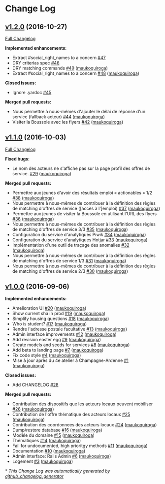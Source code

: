 # Change Log

## [v1.2.0](https://github.com/sgmap/boussole/tree/v1.2.0) (2016-10-27)
[Full Changelog](https://github.com/sgmap/boussole/compare/v1.1.0...v1.2.0)

**Implemented enhancements:**

- Extract \#social\_right\_names to a concern [\#47](https://github.com/sgmap/boussole/issues/47)
- DRY criterias spec [\#46](https://github.com/sgmap/boussole/issues/46)
- DRY matching commands [\#49](https://github.com/sgmap/boussole/pull/49) ([maukoquiroga](https://github.com/maukoquiroga))
- Extract \#social\_right\_names to a concern [\#48](https://github.com/sgmap/boussole/pull/48) ([maukoquiroga](https://github.com/maukoquiroga))

**Closed issues:**

- Ignore .yardoc [\#45](https://github.com/sgmap/boussole/issues/45)

**Merged pull requests:**

- Nous permettre à nous-mêmes d'ajouter le délai de réponse d'un service \(fallback acteur\) [\#44](https://github.com/sgmap/boussole/pull/44) ([maukoquiroga](https://github.com/maukoquiroga))
- Visiter la Boussole avec les flyers [\#42](https://github.com/sgmap/boussole/pull/42) ([maukoquiroga](https://github.com/maukoquiroga))

## [v1.1.0](https://github.com/sgmap/boussole/tree/v1.1.0) (2016-10-03)
[Full Changelog](https://github.com/sgmap/boussole/compare/v1.0.0...v1.1.0)

**Fixed bugs:**

- Le nom des acteurs ne s'affiche pas sur la page profil des offres de service. [\#29](https://github.com/sgmap/boussole/pull/29) ([maukoquiroga](https://github.com/maukoquiroga))

**Merged pull requests:**

- Permettre aux jeunes d'avoir des résultats emploi « actionables » 1/2 [\#38](https://github.com/sgmap/boussole/pull/38) ([maukoquiroga](https://github.com/maukoquiroga))
- Nous permettre à nous-mêmes de contribuer à la définition des règles de matching d'offres de service \(\[accès à l'\]emploi\) [\#37](https://github.com/sgmap/boussole/pull/37) ([maukoquiroga](https://github.com/maukoquiroga))
- Permettre aux jeunes de visiter la Boussole en utilisant l'URL des flyers [\#36](https://github.com/sgmap/boussole/pull/36) ([maukoquiroga](https://github.com/maukoquiroga))
- Nous permettre à nous-mêmes de contribuer à la définition des règles de matching d'offres de service 3/3 [\#35](https://github.com/sgmap/boussole/pull/35) ([maukoquiroga](https://github.com/maukoquiroga))
- Configuration du service d'analytiques Piwik [\#34](https://github.com/sgmap/boussole/pull/34) ([maukoquiroga](https://github.com/maukoquiroga))
- Configuration du service d'analytiques Hotjar [\#33](https://github.com/sgmap/boussole/pull/33) ([maukoquiroga](https://github.com/maukoquiroga))
- Implémentation d'une outil de traçage des anomalies [\#32](https://github.com/sgmap/boussole/pull/32) ([maukoquiroga](https://github.com/maukoquiroga))
- Nous permettre à nous-mêmes de contribuer à la définition des règles de matching d'offres de service 1/3 [\#31](https://github.com/sgmap/boussole/pull/31) ([maukoquiroga](https://github.com/maukoquiroga))
- Nous permettre à nous-mêmes de contribuer à la définition des règles de matching d'offres de service 2/3 [\#30](https://github.com/sgmap/boussole/pull/30) ([maukoquiroga](https://github.com/maukoquiroga))

## [v1.0.0](https://github.com/sgmap/boussole/tree/v1.0.0) (2016-09-06)
**Implemented enhancements:**

- Amelioration UI [\#20](https://github.com/sgmap/boussole/pull/20) ([maukoquiroga](https://github.com/maukoquiroga))
- Show current sha in prod [\#19](https://github.com/sgmap/boussole/pull/19) ([maukoquiroga](https://github.com/maukoquiroga))
- Simplify housing questions [\#18](https://github.com/sgmap/boussole/pull/18) ([maukoquiroga](https://github.com/maukoquiroga))
- Who is student? [\#17](https://github.com/sgmap/boussole/pull/17) ([maukoquiroga](https://github.com/maukoquiroga))
- Rendre l'adresse postale facultative [\#13](https://github.com/sgmap/boussole/pull/13) ([maukoquiroga](https://github.com/maukoquiroga))
- Admin interface improvements [\#12](https://github.com/sgmap/boussole/pull/12) ([maukoquiroga](https://github.com/maukoquiroga))
- Add revision easter egg [\#9](https://github.com/sgmap/boussole/pull/9) ([maukoquiroga](https://github.com/maukoquiroga))
- Create models and seeds for services [\#8](https://github.com/sgmap/boussole/pull/8) ([maukoquiroga](https://github.com/maukoquiroga))
- Add beta to landing page [\#7](https://github.com/sgmap/boussole/pull/7) ([maukoquiroga](https://github.com/maukoquiroga))
- Fix code style [\#4](https://github.com/sgmap/boussole/pull/4) ([maukoquiroga](https://github.com/maukoquiroga))
- Mise à jour après du 4e atelier à Champagne-Ardenne [\#1](https://github.com/sgmap/boussole/pull/1) ([maukoquiroga](https://github.com/maukoquiroga))

**Closed issues:**

- Add CHANGELOG [\#28](https://github.com/sgmap/boussole/issues/28)

**Merged pull requests:**

- Contribution des dispositifs que les acteurs locaux peuvent mobiliser [\#26](https://github.com/sgmap/boussole/pull/26) ([maukoquiroga](https://github.com/maukoquiroga))
- Contribution de l'offre thématique des acteurs locaux [\#25](https://github.com/sgmap/boussole/pull/25) ([maukoquiroga](https://github.com/maukoquiroga))
- Contribution des coordonnees des acteurs locaux [\#24](https://github.com/sgmap/boussole/pull/24) ([maukoquiroga](https://github.com/maukoquiroga))
- Dump/restore database [\#16](https://github.com/sgmap/boussole/pull/16) ([maukoquiroga](https://github.com/maukoquiroga))
- Modèle du domaine [\#15](https://github.com/sgmap/boussole/pull/15) ([maukoquiroga](https://github.com/maukoquiroga))
- Thématiques [\#14](https://github.com/sgmap/boussole/pull/14) ([maukoquiroga](https://github.com/maukoquiroga))
- Fail for undocumented, high prioritgy methods [\#11](https://github.com/sgmap/boussole/pull/11) ([maukoquiroga](https://github.com/maukoquiroga))
- Documentation [\#10](https://github.com/sgmap/boussole/pull/10) ([maukoquiroga](https://github.com/maukoquiroga))
- Admin interface: Rails Admin [\#6](https://github.com/sgmap/boussole/pull/6) ([maukoquiroga](https://github.com/maukoquiroga))
- Logement [\#3](https://github.com/sgmap/boussole/pull/3) ([maukoquiroga](https://github.com/maukoquiroga))



\* *This Change Log was automatically generated by [github_changelog_generator](https://github.com/skywinder/Github-Changelog-Generator)*